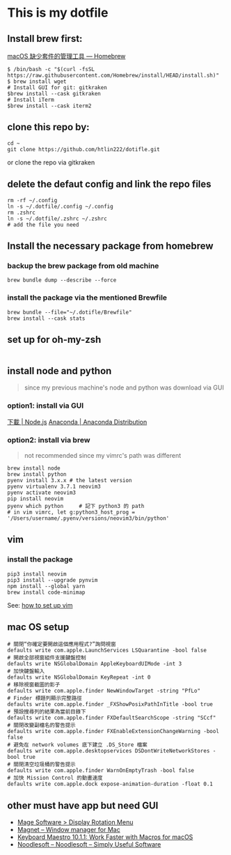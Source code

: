 # This is my dotfile
## Install brew first:
[macOS 缺少套件的管理工具 — Homebrew](https://brew.sh/index_zh-tw)
```
$ /bin/bash -c "$(curl -fsSL https://raw.githubusercontent.com/Homebrew/install/HEAD/install.sh)"
$ brew install wget
# Install GUI for git: gitkraken
$brew install --cask gitkraken
# Install iTerm 
$brew install --cask iterm2
```
## clone this repo by:
```shell
cd ~
git clone https://github.com/htlin222/dotifle.git
```
or clone the repo via gitkraken

## delete the defaut config and link the repo files
```
rm -rf ~/.config
ln -s ~/.dotfile/.config ~/.config
rm .zshrc
ln -s ~/.dotfile/.zshrc ~/.zshrc
# add the file you need
```
## Install the necessary package from homebrew
### backup the brew package from old machine
```shell
brew bundle dump --describe --force 
```
### install the package via the mentioned Brewfile
```shell
brew bundle --file="~/.dotifle/Brewfile"
brew install --cask stats
```
## set up for oh-my-zsh
```shell

```
## install node and python 
> since my previous machine's node and python was download via GUI
### option1: install via GUI
[下載 | Node.js](https://nodejs.org/zh-tw/download/)
[Anaconda | Anaconda Distribution](https://www.anaconda.com/products/distribution)
### option2: install via brew
> not recommended since my vimrc's path was different
```shell
brew install node
brew install python
pyenv install 3.x.x # the latest version
pyenv virtualenv 3.7.1 neovim3
pyenv activate neovim3
pip install neovim
pyenv which python     # 記下 python3 的 path
# in vim vimrc, let g:python3_host_prog = '/Users/username/.pyenv/versions/neovim3/bin/python'
```
## vim
### install the package 
```shell 
pip3 install neovim
pip3 install --upgrade pynvim
npm install --global yarn
brew install code-minimap
```
See: [how to set up vim](vim_how_to.md)
## mac OS setup
```shell
# 關閉“你確定要開啟這個應用程式?”詢問視窗
defaults write com.apple.LaunchServices LSQuarantine -bool false
# 開啟全部視窗組件支援鍵盤控制
defaults write NSGlobalDomain AppleKeyboardUIMode -int 3
# 加快鍵盤輸入
defaults write NSGlobalDomain KeyRepeat -int 0
# 移除視窗截圖的影子
defaults write com.apple.finder NewWindowTarget -string "PfLo"
# Finder 標題列顯示完整路徑
defaults write com.apple.finder _FXShowPosixPathInTitle -bool true
# 預設搜尋列的結果為當前目錄下
defaults write com.apple.finder FXDefaultSearchScope -string "SCcf"
# 關閉改變副檔名的警告提示
defaults write com.apple.finder FXEnableExtensionChangeWarning -bool false
# 避免在 network volumes 底下建立 .DS_Store 檔案
defaults write com.apple.desktopservices DSDontWriteNetworkStores -bool true
# 關閉清空垃圾桶的警告提示
defaults write com.apple.finder WarnOnEmptyTrash -bool false
# 加快 Mission Control 的動畫速度
defaults write com.apple.dock expose-animation-duration -float 0.1
```
## other must have app but need GUI
* [Mage Software > Display Rotation Menu](http://www.magesw.com/displayrotation/)
* [Magnet – Window manager for Mac](https://magnet.crowdcafe.com/)
* [Keyboard Maestro 10.1.1: Work Faster with Macros for macOS](https://www.keyboardmaestro.com/main/)
* [Noodlesoft – Noodlesoft – Simply Useful Software](https://www.noodlesoft.com/)
